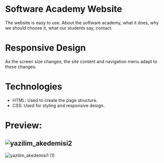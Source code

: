 # Software Academy Website
The website is easy to use. About the software academy, what it does, why we should choose it, what our students say, contact.

# Responsive Design
As the screen size changes, the site content and navigation menu adapt to these changes.

# Technologies
<ul>
	<li>HTML: Used to create the page structure. </li>
	<li>CSS: Used for styling and responsive design.</li>
</ul>

# Preview:
![yazilim_akedemisi2](https://github.com/user-attachments/assets/a8dfd495-07a0-4cb4-bf6b-1ed37943d0ff)
-----------
![yazilim_akedemisi1 (1)](https://github.com/user-attachments/assets/b8d437dd-016a-42ab-a980-a736d4f56b54) 
